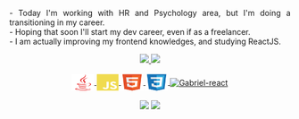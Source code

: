 <div align="center">
<p align="justify">- Today I'm working with HR and Psychology area, but I'm doing a transitioning in my career.<br />
- Hoping that soon I'll start my dev career, even if as a freelancer.<br />
- I am actually improving my frontend knowledges, and studying ReactJS.<br /></p>
</div>

<div align="center">
  <a href="https://github.com/gmessiasc">
  <img height="180em" src="https://github-readme-stats.vercel.app/api?username=gmessiasc&show_icons=true&theme=dracula&include_all_commits=true&count_private=true"/>
  <img height="180em" src="https://github-readme-stats.vercel.app/api/top-langs/?username=gmessiasc&layout=compact&langs_count=7&theme=dracula"/>
</div>

<div style="display: inline_block" align="center"><br>
  <img align="center" alt="Gabriel-java" height="30" width="40" src="https://raw.githubusercontent.com/devicons/devicon/master/icons/java/java-plain.svg">
  <img align="center" alt="Gabriel-Js" height="30" width="40" src="https://raw.githubusercontent.com/devicons/devicon/master/icons/javascript/javascript-plain.svg">
  <img align="center" alt="Gabriel-HTML" height="30" width="40" src="https://raw.githubusercontent.com/devicons/devicon/master/icons/html5/html5-original.svg">
  <img align="center" alt="Gabriel-CSS" height="30" width="40" src="https://raw.githubusercontent.com/devicons/devicon/master/icons/css3/css3-original.svg">
  <img align="center" alt="Gabriel-react" height="30" width="40" src="https://raw.githubusercontent.com/devicons/devicon/master/icons/react/react-plain.svg">
 
</div>
   <br />
<div align="center"> 
  <a href = "mailto:gmessiasc@gmail.com"><img src="https://img.shields.io/badge/-Gmail-%23333?style=for-the-badge&logo=gmail&logoColor=white" target="_blank"></a>
  <a href="https://www.linkedin.com/in/gmessiasc/" target="_blank"><img src="https://img.shields.io/badge/-LinkedIn-%230077B5?style=for-the-badge&logo=linkedin&logoColor=white" target="_blank"></a> 

</div>


